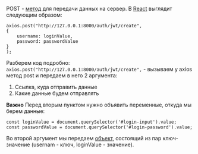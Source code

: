 POST - [метод](React/React%20+%20API/Axios/Методы.md) для передачи данных на сервер. В [React](obsidian://open?vault=Web%20Dev&file=React%2FReact) выглядит следующим образом:
```
axios.post("http://127.0.0.1:8000/auth/jwt/create",
{
	username: loginValue,
	password: passwordValue
}
);
```

Разберем код подробно:
`axios.post("http://127.0.0.1:8000/auth/jwt/create",` - вызываем у axios метод post и передаем в него 2 аргумента:
1. Ссылка, куда отправить данные
2. Какие данные будем отправлять

**Важно**
Перед вторым пунктом нужно объявить переменные, откуда мы берем данные:
```
const loginValue = document.querySelector('#login-input').value;
const passwordValue = document.querySelector('#login-password').value;
```

Во второй аргумент мы передаем [объект](obsidian://open?vault=Web%20Dev&file=JS%2F%D0%A2%D0%B8%D0%BF%D1%8B%2F%D0%9E%D0%B1%D1%8A%D0%B5%D0%BA%D1%82%D1%8B), состоящий из пар ключ-значение (usernam - ключ, loginValue - значение). 